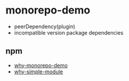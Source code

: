 # monorepo-demo
- peerDependency(plugin)
- incompatible version package dependencies

## npm
- [why-monorepo-demo](https://www.npmjs.com/settings/why-monorepo-demo/packages)
- [why-simple-module](https://www.npmjs.com/package/why-simple-module)